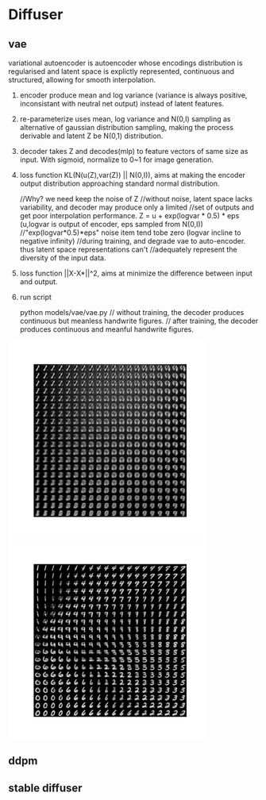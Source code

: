 
# Diffuser
## vae
variational autoencoder is autoencoder whose encodings distribution is regularised and latent 
space is explictly represented, continuous and structured, allowing for smooth interpolation. 
1) encoder produce mean and log variance (variance is always positive, inconsistant with 
   neutral net output) instead of latent features.
2) re-parameterize uses mean, log variance and N(0,I) sampling as alternative of gaussian 
   distribution sampling, making the process derivable and latent Z be N(0,1) distribution.
3) decoder takes Z and decodes(mlp) to feature vectors of same size as input. With sigmoid,
   normalize to 0~1 for image generation.
4) loss function KL(N(u(Z),var(Z)) || N(0,I)), aims at making the encoder output distribution 
   approaching standard normal distribution. 
   
   //Why? we need keep the noise of Z 
   //without noise, latent space lacks variability, and decoder may produce only a limited 
   //set of outputs and get poor interpolation performance.
   Z = u + exp(logvar * 0.5) * eps 
   (u,logvar is output of encoder, eps sampled from N(0,I))
   //"exp(logvar*0.5)*eps" noise item tend tobe zero (logvar incline to negative infinity) 
   //during training, and degrade vae to auto-encoder. thus latent space representations can't 
   //adequately represent the diversity of the input data.

5) loss function ||X-X*||^2, aims at minimize the difference between input and output.

6) run script
   
   python models/vae/vae.py
   // without training, the decoder produces continuous but meanless handwrite figures.
   // after training, the decoder produces continuous and meanful handwrite figures.

<img src="../assets/vae_chaos.png" width="400" />
<img src="../assets/vae_trained.png" width="400" /> 


## ddpm

## stable diffuser
